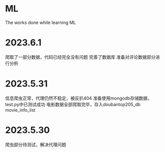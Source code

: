 # ML
The works done while learning ML
# 2023.6.1
爬取了一部分数据，代码已经完全没有问题
完善了数据库
准备对评论数据部分进行分析
# 2023.5.31
信息爬虫正常，代理仍然不稳定，被反扒404
准备使用mongodb存储数据，test.py中已测试成功
电影数据全部爬取完毕，存入doubantop205_db movie_info_list
# 2023.5.30
爬虫部分待测试，解决代理问题
